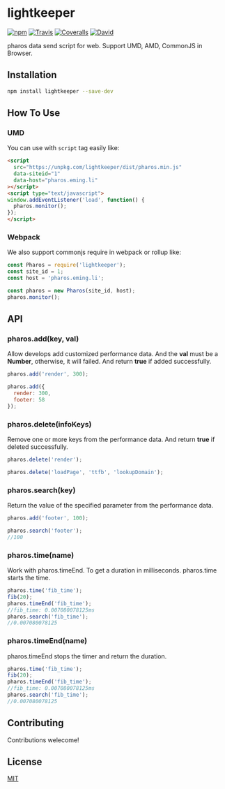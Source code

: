 # lightkeeper

[![npm](https://img.shields.io/npm/v/lightkeeper.svg?style=flat-square)]()
[![Travis](https://img.shields.io/travis/thinkjs/lightkeeper.svg?style=flat-square)]()
[![Coveralls](https://img.shields.io/coveralls/thinkjs/lightkeeper/master.svg?style=flat-square)]()
[![David](https://img.shields.io/david/thinkjs/lightkeeper.svg?style=flat-square)]()

pharos data send script for web. Support UMD, AMD, CommonJS in Browser.

## Installation

```sh
npm install lightkeeper --save-dev
```

## How To Use

### UMD

You can use with `script` tag easily like:

```html
<script 
  src="https://unpkg.com/lightkeeper/dist/pharos.min.js"
  data-siteid="1"
  data-host="pharos.eming.li"  
></script>
<script type="text/javascript">
window.addEventListener('load', function() {
  pharos.monitor();
});
</script>
```

### Webpack

We also support commonjs require in webpack or rollup like:

```js
const Pharos = require('lightkeeper');
const site_id = 1;
const host = 'pharos.eming.li';

const pharos = new Pharos(site_id, host);
pharos.monitor();
```

## API

### pharos.add(key, val)

Allow develops add customized performance data. And the **val** must be a **Number**, otherwise, it will failed. And return **true** if added successfully. 

```js
pharos.add('render', 300);

pharos.add({
  render: 300,
  footer: 58
});
```
### pharos.delete(infoKeys)

Remove one or more keys from the performance data. And return **true** if deleted successfully.

```js
pharos.delete('render');

pharos.delete('loadPage', 'ttfb', 'lookupDomain');
```
### pharos.search(key)

Return the value of the specified parameter from the performance data.

```js
pharos.add('footer', 100);

pharos.search('footer');
//100
```

### pharos.time(name)

Work with pharos.timeEnd. To get a duration in milliseconds. pharos.time starts the time.

```js
pharos.time('fib_time');
fib(20);
pharos.timeEnd('fib_time');
//fib_time: 0.007080078125ms
pharos.search('fib_time');
//0.007080078125
```
### pharos.timeEnd(name)

pharos.timeEnd stops the timer and return the duration.

```js
pharos.time('fib_time');
fib(20);
pharos.timeEnd('fib_time');
//fib_time: 0.007080078125ms
pharos.search('fib_time');
//0.007080078125
```

## Contributing

Contributions welecome!

## License

[MIT](https://github.com/thinkjs/lightkeeper/blob/master/LICENSE)